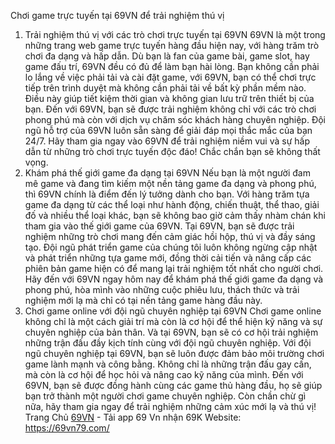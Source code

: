 
Chơi game trực tuyến tại 69VN để trải nghiệm thú vị
1. Trải nghiệm thú vị với các trò chơi trực tuyến tại 69VN
69VN là một trong những trang web game trực tuyến hàng đầu hiện nay, với hàng trăm trò chơi đa dạng và hấp dẫn. Dù bạn là fan của game bài, game slot, hay game đấu trí, 69VN đều có đủ để làm bạn hài lòng.
Bạn không cần phải lo lắng về việc phải tải và cài đặt game, với 69VN, bạn có thể chơi trực tiếp trên trình duyệt mà không cần phải tải về bất kỳ phần mềm nào. Điều này giúp tiết kiệm thời gian và không gian lưu trữ trên thiết bị của bạn.
Đến với 69VN, bạn sẽ được trải nghiệm không chỉ với các trò chơi phong phú mà còn với dịch vụ chăm sóc khách hàng chuyên nghiệp. Đội ngũ hỗ trợ của 69VN luôn sẵn sàng để giải đáp mọi thắc mắc của bạn 24/7.
Hãy tham gia ngay vào 69VN để trải nghiệm niềm vui và sự hấp dẫn từ những trò chơi trực tuyến độc đáo! Chắc chắn bạn sẽ không thất vọng.
2. Khám phá thế giới game đa dạng tại 69VN
Nếu bạn là một người đam mê game và đang tìm kiếm một nền tảng game đa dạng và phong phú, thì 69VN chính là điểm đến lý tưởng dành cho bạn. Với hàng trăm tựa game đa dạng từ các thể loại như hành động, chiến thuật, thể thao, giải đố và nhiều thể loại khác, bạn sẽ không bao giờ cảm thấy nhàm chán khi tham gia vào thế giới game của 69VN.
Tại 69VN, bạn sẽ được trải nghiệm những trò chơi mang đến cảm giác hồi hộp, thú vị và đầy sáng tạo. Đội ngũ phát triển game của chúng tôi luôn không ngừng cập nhật và phát triển những tựa game mới, đồng thời cải tiến và nâng cấp các phiên bản game hiện có để mang lại trải nghiệm tốt nhất cho người chơi.
Hãy đến với 69VN ngay hôm nay để khám phá thế giới game đa dạng và phong phú, hòa mình vào những cuộc phiêu lưu, thách thức và trải nghiệm mới lạ mà chỉ có tại nền tảng game hàng đầu này.
3. Chơi game online với đội ngũ chuyên nghiệp tại 69VN
Chơi game online không chỉ là một cách giải trí mà còn là cơ hội để thể hiện kỹ năng và sự chuyên nghiệp của bản thân. Và tại 69VN, bạn sẽ có cơ hội trải nghiệm những trận đấu đầy kịch tính cùng với đội ngũ chuyên nghiệp.
Với đội ngũ chuyên nghiệp tại 69VN, bạn sẽ luôn được đảm bảo môi trường chơi game lành mạnh và công bằng. Không chỉ là những trận đấu gay cấn, mà còn là cơ hội để học hỏi và nâng cao kỹ năng của mình.
Đến với 69VN, bạn sẽ được đồng hành cùng các game thủ hàng đầu, họ sẽ giúp bạn trở thành một người chơi game chuyên nghiệp. Còn chần chừ gì nữa, hãy tham gia ngay để trải nghiệm những cảm xúc mới lạ và thú vị!
Trang Chủ <a href=" https://69vn79.com/"> 69VN</a> - Tải app 69 Vn nhận 69K
Website: https://69vn79.com/

